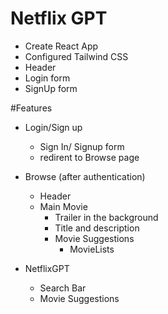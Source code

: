 # Netflix GPT

- Create React App
- Configured Tailwind CSS
- Header
- Login form
- SignUp form

#Features

- Login/Sign up
  - Sign In/ Signup form
  - redirent to Browse page
- Browse (after authentication)

  - Header
  - Main Movie
    - Trailer in the background
    - Title and description
    - Movie Suggestions
      - MovieLists

- NetflixGPT
  - Search Bar
  - Movie Suggestions
